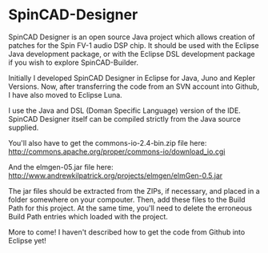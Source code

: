 SpinCAD-Designer
================

SpinCAD Designer is an open source Java project which allows creation of patches for the Spin FV-1 audio DSP chip.
It should be used with the Eclipse Java development package, or with the Eclipse DSL development package if you 
wish to explore SpinCAD-Builder.

Initially I developed SpinCAD Designer in Eclipse for Java, Juno and Kepler Versions.  Now, after transferring the code from an SVN account into Github, I have also moved to Eclipse Luna.

I use the Java and DSL (Doman Specific Language) version of the IDE.  SpinCAD Designer itself can be compiled strictly from the Java source supplied.

You'll also have to get the commons-io-2.4-bin.zip file here: http://commons.apache.org/proper/commons-io/download_io.cgi

And the elmgen-05.jar file here: http://www.andrewkilpatrick.org/projects/elmgen/elmGen-0.5.jar

The jar files should be extracted from the ZIPs, if necessary, and placed in a folder somewhere on your compouter.  Then, add these files to the Build Path for this project.  At the same time, you'll need to delete the erroneous Build Path entries which loaded with the project.

More to come!  I haven't described how to get the code from Github into Eclipse yet!
